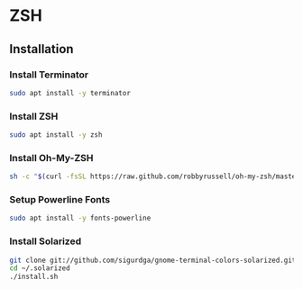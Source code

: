 # ZSH

## Installation

### Install Terminator

``` sh
sudo apt install -y terminator
```
### Install ZSH

``` sh
sudo apt install -y zsh
```

### Install Oh-My-ZSH

``` sh
sh -c "$(curl -fsSL https://raw.github.com/robbyrussell/oh-my-zsh/master/tools/install.sh)"
```

### Setup Powerline Fonts

``` sh
sudo apt install -y fonts-powerline
```

### Install Solarized

``` sh
git clone git://github.com/sigurdga/gnome-terminal-colors-solarized.git ~/.solarized
cd ~/.solarized
./install.sh
```
